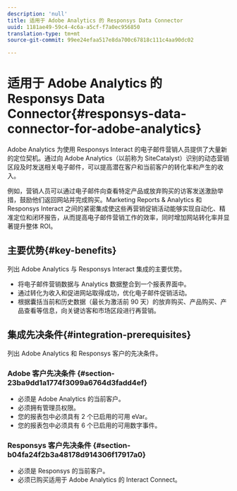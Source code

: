 ```yaml
---
description: 'null'
title: 适用于 Adobe Analytics 的 Responsys Data Connector
uuid: 1181ae49-59c4-4c6a-a5cf-f7a0ec956850
translation-type: tm+mt
source-git-commit: 99ee24efaa517e8da700c67818c111c4aa90dc02

---
```



# 适用于 Adobe Analytics 的 Responsys Data Connector{#responsys-data-connector-for-adobe-analytics}

Adobe Analytics 为使用 Responsys Interact 的电子邮件营销人员提供了大量新的定位契机。通过向 Adobe Analytics（以前称为 SiteCatalyst）识别的动态营销区段及时发送相关电子邮件，可以提高潜在客户和当前客户的转化率和产生的收入。

例如，营销人员可以通过电子邮件向查看特定产品或放弃购买的访客发送激励举措，鼓励他们返回网站并完成购买。Marketing Reports &amp; Analytics 和 Responsys Interact 之间的紧密集成使这些再营销促销活动能够实现自动化、精准定位和闭环报告，从而提高电子邮件营销工作的效率，同时增加网站转化率并显著提升整体 ROI。

## 主要优势{#key-benefits}

列出 Adobe Analytics 与 Responsys Interact 集成的主要优势。

* 将电子邮件营销数据与 Analytics 数据整合到一个报表界面中。
* 通过转化为收入和促进网站取得成功，优化电子邮件促销活动。
* 根据囊括当前和历史数据（最长为激活前 90 天）的放弃购买、产品购买、产品查看等信息，向关键访客和市场区段进行再营销。

## 集成先决条件{#integration-prerequisites}

列出 Adobe Analytics 和 Responsys 客户的先决条件。

### Adobe 客户先决条件 {#section-23ba9dd1a1774f3099a6764d3fadd4ef}

* 必须是 Adobe Analytics 的当前客户。
* 必须拥有管理员权限。
* 您的报表包中必须具有 2 个已启用的可用 eVar。
* 您的报表包中必须具有 6 个已启用的可用数字事件。

### Responsys 客户先决条件 {#section-b04fa24f2b3a48178d914306f17917a0}

* 必须是 Responsys 的当前客户。
* 必须已购买适用于 Adobe Analytics 的 Interact Connect。

